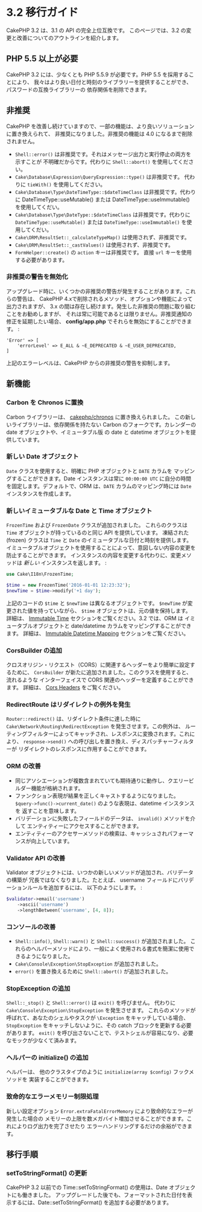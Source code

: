 # 3.2 移行ガイド

CakePHP 3.2 は、3.1 の API の完全上位互換です。
このページでは、3.2 の変更と改善についてのアウトラインを紹介します。

## PHP 5.5 以上が必要

CakePHP 3.2 には、少なくとも PHP 5.5.9 が必要です。PHP 5.5 を採用することにより、
我々はより良い日付と時刻のライブラリーを提供することができ、パスワードの互換ライブラリーの
依存関係を削除できます。

## 非推奨

CakePHP を改善し続けていますので、一部の機能は、より良いソリューションに置き換えられて、
非推奨になりました。非推奨の機能は 4.0 になるまで削除されません。

- `Shell::error()` は非推奨です。それはメッセージ出力と実行停止の両方を示すことが
  不明確だからです。代わりに `Shell::abort()` を使用してください。
- `Cake\Database\Expression\QueryExpression::type()` は非推奨です。
  代わりに `tieWith()` を使用してください。
- `Cake\Database\Type\DateTimeType::$dateTimeClass` は非推奨です。代わりに
  DateTimeType::useMutable() または DateTimeType::useImmutable() を使用してくだい。
- `Cake\Database\Type\DateType::$dateTimeClass` は非推奨です。代わりに
  `DateTimeType::useMutable()` または `DateTimeType::useImmutable()`
  を使用してくだい。
- `Cake\ORM\ResultSet::_calculateTypeMap()` は使用されず、非推奨です。
- `Cake\ORM\ResultSet::_castValues()` は使用されず、非推奨です。
- `FormHelper::create()` の `action` キーは非推奨です。
  直接 `url` キーを使用する必要があります。

### 非推奨の警告を無効化

アップグレード時に、いくつかの非推奨の警告が発生することがあります。これらの警告は、
CakePHP 4.xで削除されるメソッド、オプションや機能によって出力されますが、
3.x の間は存在し続けます。発生した非推奨の問題に取り組むことをお勧めしますが、
それは常に可能であるとは限りません。非推奨通知の修正を延期したい場合、
**config/app.php** でそれらを無効にすることができます。 :

``` text
'Error' => [
    'errorLevel' => E_ALL & ~E_DEPRECATED & ~E_USER_DEPRECATED,
]
```

上記のエラーレベルは、CakePHP からの非推奨の警告を抑制します。

## 新機能

### Carbon を Chronos に置換

Carbon ライブラリーは、 [cakephp/chronos](../chronos) に置き換えられました。
この新しいライブラリーは、依存関係を持たない Carbon のフォークです。カレンダーの
date オブジェクトや、イミュータブル版 の date と datetime オブジェクトを提供しています。

### 新しい Date オブジェクト

`Date` クラスを使用すると、明確に PHP オブジェクトと `DATE` カラムを
マッピングすることができます。Date インスタンスは常に `00:00:00 UTC`
に自分の時間を固定します。デフォルトで、ORM は、`DATE` カラムのマッピング時には
`Date` インスタンスを作成します。

### 新しいイミュータブルな Date と Time オブジェクト

`FrozenTime` および `FrozenDate` クラスが追加されました。
これらのクラスは `Time` オブジェクトが持っているのと同じ API を提供しています。
凍結された (frozen) クラスは `Time` と `Date` のイミュータブルな日付と時刻を提供します。
イミュータブルオブジェクトを使用することによって、意図しない内容の変更を防止することができます。
インスタンスの内容を変更する代わりに、変更メソッドは *新しい* インスタンスを返します。 :

``` php
use Cake\I18n\FrozenTime;

$time = new FrozenTime('2016-01-01 12:23:32');
$newTime = $time->modify('+1 day');
```

上記のコードの `$time` と `$newTime` は異なるオブジェクトです。 `$newTime`
が変更された値を持っていながら、 `$time` オブジェクトは、元の値を保持します。
詳細は、 [Immutable Time](../core-libraries/time#immutable-time) セクションをご覧ください。3.2 では、ORM は
イミュータブルオブジェクトと date/datetime カラムをマッピングすることができます。
詳細は、 [Immutable Datetime Mapping](../orm/database-basics#immutable-datetime-mapping) セクションをご覧ください。

### CorsBuilder の追加

クロスオリジン・リクエスト（CORS）に関連するヘッダーをより簡単に設定するために、
`CorsBuilder` が新たに追加されました。このクラスを使用すると、流れるような
インターフェイスで CORS 関連のヘッダーを定義することができます。
詳細は、 [Cors Headers](../controllers/request-response#cors-headers) をご覧ください。

### RedirectRoute はリダイレクトの例外を発生

`Router::redirect()` は、リダイレクト条件に達した時に
`Cake\Network\Routing\RedirectException` を発生させます。この例外は、
ルーティングフィルターによってキャッチされ、レスポンスに変換されます。これにより、
`response->send()` への呼び出しを置き換え、ディスパッチャーフィルターが
リダイレクトのレスポンスに作用することができます。

### ORM の改善

- 同じアソシエーションが複数含まれていても期待通りに動作し、クエリービルダー機能が格納されます。
- ファンクション表現が結果を正しくキャストするようになりました。
  `$query->func()->current_date()` のような表現は、datetime インスタンスを
  返すことを意味します。
- バリデーションに失敗したフィールドのデータは、 `invalid()` メソッドを介して
  エンティティーにアクセスすることができます。
- エンティティーのアクセサーメソッドの検索は、キャッシュされパフォーマンスが向上しています。

### Validator API の改善

Validator オブジェクトには、いつかの新しいメソッドが追加され、バリデータの構築が
冗長ではなくなりました。たとえば、 username フィールドにバリデーションルールを追加するには、
以下のようにします。 :

``` php
$validator->email('username')
    ->ascii('username')
    ->lengthBetween('username', [4, 8]);
```

### コンソールの改善

- `Shell::info()`, `Shell::warn()` と `Shell::success()` が追加されました。
  これらのヘルパーメソッドにより、一般によく使用される書式を簡潔に使用できるようになりました。
- `Cake\Console\Exception\StopException` が追加されました。
- `error()` を置き換えるために `Shell::abort()` が追加されました。

### StopException の追加

`Shell::_stop()` と `Shell::error()` は `exit()` を呼びません。
代わりに `Cake\Console\Exception\StopException` を発生させます。
これらのメソッドが呼ばれて、あなたのシェルやタスクが `\Exception` をキャッチしている場合、
`StopException` をキャッチしないように、その catch ブロックを更新する必要があります。
`exit()` を呼び出さないことで、テストシェルが容易になり、必要なモックが少なくて済みます。

### ヘルパーの initialize() の追加

ヘルパーは、 他のクラスタイプのように `initialize(array $config)` フックメソッドを
実装することができます。

### 致命的なエラーメモリー制限処理

新しい設定オプション `Error.extraFatalErrorMemory` により致命的なエラーが発生した場合の
メモリーの上限を数メガバイト増加させることができます。これによりログ出力を完了させたり
エラーハンドリングするだけの余裕ができます。

## 移行手順

### setToStringFormat() の更新

CakePHP 3.2 以前での Time::setToStringFormat() の使用は、Date オブジェクトにも働きました。
アップグレードした後でも、フォーマットされた日付を表示するには、Date::setToStringFormat()
を追加する必要があります。

